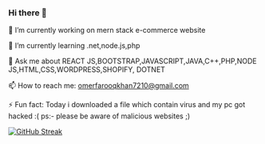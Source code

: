 ### Hi there 👋

 🔭 I’m currently working on mern stack e-commerce website
 
 🌱 I’m currently learning .net,node.js,php
 
 💬 Ask me about REACT JS,BOOTSTRAP,JAVASCRIPT,JAVA,C++,PHP,NODE JS,HTML,CSS,WORDPRESS,SHOPIFY, DOTNET
 
 📫 How to reach me: omerfarooqkhan7210@gmail.com
 
 ⚡ Fun fact: Today i downloaded a file which contain virus and my pc got hacked :(
 ps:- please be aware of malicious websites ;)

[![GitHub Streak](https://streak-stats.demolab.com?user=omerkhan7210&theme=vue&hide_border=true)](https://git.io/streak-stats)
